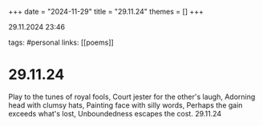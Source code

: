 +++
date = "2024-11-29"
title = "29.11.24"
themes = []
+++

29.11.2024 23:46

tags: #personal
links: [[poems]]

# 29.11.24

Play to the tunes of royal fools,
Court jester for the other's laugh,
Adorning head with clumsy hats,
Painting face with silly words,
Perhaps the gain exceeds what's lost,
Unboundedness escapes the cost.
29.11.24

